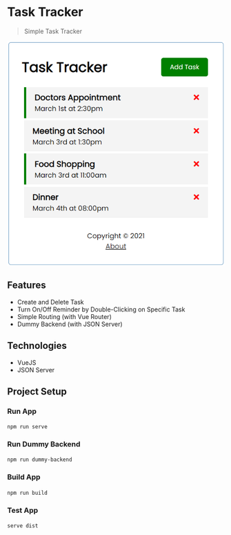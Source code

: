 # Task Tracker

> Simple Task Tracker

![](./demo.png)

## Features

- Create and Delete Task
- Turn On/Off Reminder by Double-Clicking on Specific Task
- Simple Routing (with Vue Router)
- Dummy Backend (with JSON Server)

## Technologies

- VueJS
- JSON Server

## Project Setup

### Run App

`npm run serve`

### Run Dummy Backend

`npm run dummy-backend`

### Build App

`npm run build`

### Test App

`serve dist`
